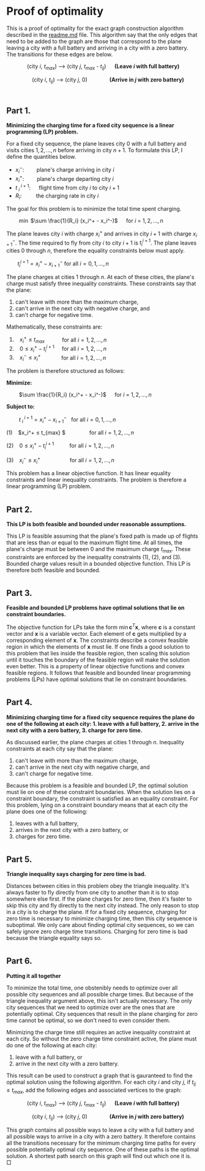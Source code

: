 
# Proof of optimality

This is a proof of optimality for the exact graph construction algorithm described in the [readme.md](readme.md) file.
This algorithm say that the only edges that need to be added to the graph are those that correspond to the plane leaving a city with a full battery and arriving in a city with a zero battery.
The transitions for these edges are below.


&emsp;
&emsp;
&emsp;
(city $i$, $t_{max}$)
--> 
(city $j$, $t_{max}$ - $t_{ij}$)
&emsp;
**(Leave $i$ with full battery)**


&thinsp;
&thinsp;
&emsp;
&emsp;
&emsp;
(city $i$, $t_{ij}$)
--> 
(city $j$, $0$)
&emsp;
&emsp;
&emsp;
**(Arrive in $j$ with zero battery)** &nbsp; &thinsp; &ensp; &emsp;

# 

## Part 1. 
**Minimizing the charging time for a fixed city sequence is a linear programming (LP) problem.**

For a fixed city sequence, the plane leaves city 0 with a full battery and visits cities $1, 2, ..., n$ before arriving in city $n + 1$.
To formulate this LP, I define the quantities below.




- $x_i^-$: 
&emsp; &ensp; 
plane's charge arriving in city $i$
- $x_i^+$: 
&emsp; &nbsp;&nbsp;
plane's charge departing city $i$
- $t_{ ~ i}^{ ~ i+1}$:
&emsp;
flight time from city $i$ to city $i + 1$
- $R_i$: 
&emsp; &nbsp; &nbsp;
the charging rate in city $i$


The goal for this problem is to minimize the total time spent charging.

&ensp; &ensp; &ensp;
$\min$ $\sum \frac{1}{R_i} (x_i^+ - x_i^-)$
&emsp;
for $i$ = $1, 2, ..., n$


The plane leaves city $i$ with charge $x_i^+$ and arrives in city $i + 1$ with charge $x_{i+1}^-$.
The time required to fly from city $i$ to city $i + 1$ is $t_{i}^{i+1}$.
The plane leaves cities $0$ through $n$, therefore the equality constraints below must apply.

&emsp; &ensp;
$t_{ i }^{ i+1 } = x_{ i }^+ - x_{ i+1 }^-$ for all $i = 0, 1, ..., n$


The plane charges at cities $1$ through $n$.
At each of these cities, the plane's charge must satisfy three inequality constraints.
These constraints say that the plane:
1. can't leave with more than the maximum charge,
2. can't arrive in the next city with negative charge, and
3. can't charge for negative time.


Mathematically, these constraints are:
1. &ensp; $x_i^+ ≤ t_{max}$ &emsp; &nbsp; &nbsp; &nbsp; for all $i = 1, 2, ..., n$
2. &ensp; $0 ≤ x_i^+ - t_{i}^{i+1}$ &nbsp; &nbsp; for all $i = 1, 2, ..., n$
3. &ensp; $x_i^- ≤ x_i^{+}$ &emsp;&emsp;&emsp;&nbsp; for all $i = 1, 2, ..., n$

The problem is therefore structured as follows:



**Minimize:**

&ensp; &ensp; &ensp;
$\sum \frac{1}{R_i} (x_i^+ - x_i^-)$
&emsp;
for $i$ = $1, 2, ..., n$

**Subject to:**

&ensp; &ensp; &ensp; $t_{ ~ i}^{ ~ i+1} = x_{i}^+ - x_{i+1}^{-}$ &nbsp; for all $i = 0, 1, ..., n$

(1) &ensp; $x_i^+ ≤ t_{max} $
&emsp; &ensp; &ensp; &ensp; &nbsp;
for all $i = 1, 2, ..., n$

(2) &ensp; $0 ≤ x_i^+ - t_{i}^{i+1}$
&emsp; &ensp; &nbsp;
for all $i = 1, 2, ..., n$

(3) &ensp; $x_i^- ≤ x_i^{+}$
&emsp; &ensp; &ensp; &ensp; &ensp; &ensp;
for all $i = 1, 2, ..., n$


This problem has a linear objective function. 
It has linear equality constraints and linear inequality constraints.
The problem is therefore a linear programming (LP) problem.

#

## Part 2.

**This LP is both feasible and bounded under reasonable assumptions.**

This LP is feasible assuming that the plane's fixed path is made up of flights that are less than or equal to the maximum flight time.
At all times, the plane's charge must be between $0$ and the maximum charge $t_{max}$.
These constraints are enforced by the inequality constraints (1), (2), and (3).
Bounded charge values result in a bounded objective function.
This LP is therefore both feasible and bounded.

#

## Part 3.

**Feasible and bounded LP problems have optimal solutions that lie on constraint boundaries.**

The objective function for LPs take the form $\min \mathbf{c}^T \mathbf{x}$, where $\mathbf{c}$ is a constant vector and $\mathbf{x}$ is a variable vector.
Each element of $\mathbf{c}$ gets multiplied by a corresponding element of $\mathbf{x}$.
The constraints describe a convex feasible region in which the elements of $\mathbf{x}$ must lie.
If one finds a good solution to this problem that lies inside the feasible region, then scaling this solution until it touches the boundary of the feasible region will make the solution even better.
This is a property of linear objective functions and convex feasible regions.
It follows that feasible and bounded linear programming problems (LPs) have optimal solutions that lie on constraint boundaries.

#

## Part 4.

**Minimizing charging time for a fixed city sequence requires the plane do one of the following at each city: 1. leave with a full battery, 2. arrive in the next city with a zero battery, 3. charge for zero time.**

As discussed earlier, the plane charges at cities $1$ through $n$.
Inequality constraints at each city say that the plane:
1. can't leave with more than the maximum charge,
2. can't arrive in the next city with negative charge, and
3. can't charge for negative time.

Because this problem is a feasible and bounded LP, the optimal solution must lie on one of these constraint boundaries.
When the solution lies on a constraint boundary, the constraint is satisfied as an equality constraint.
For this problem, lying on a constraint boundary means that at each city the plane does one of the following:
1. leaves with a full battery, 
2. arrives in the next city with a zero battery, or 
3. charges for zero time.

#

## Part 5. 

**Triangle inequality says charging for zero time is bad.**

Distances between cities in this problem obey the triangle inequality.
It's always faster to fly directly from one city to another than it is to stop somewhere else first.
If the plane charges for zero time, then it's faster to skip this city and fly directly to the next city instead.
The only reason to stop in a city is to charge the plane.
If for a fixed city sequence, charging for zero time is necessary to minimize charging time, then this city sequence is suboptimal.
We only care about finding optimal city sequences, so we can safely ignore zero charge time transitions.
Charging for zero time is bad because the triangle equality says so.

#

## Part 6.
**Putting it all together**

To minimize the total time, one obstenibly needs to optimize over all possible city sequences and all possible charge times.
But because of the triangle inequality argument above, this isn't actually necessary.
The only city sequences that we need to optimize over are the ones that are potentially optimal.
City sequences that result in the plane charging for zero time cannot be optimal, so we don't need to even consider them.


Minimizing the charge time still requires an active inequality constraint at each city.
So without the zero charge time constraint active, the plane must do one of the following at each city:
1. leave with a full battery, or
2. arrive in the next city with a zero battery.

This result can be used to construct a graph that is gauranteed to find the optimal solution using the following algorithm.
For each city $i$ and city $j$, if $t_{ij} ≤ t_{max}$, add the following edges and associated vertices to the graph:




&emsp;
&emsp;
&emsp;
(city $i$, $t_{max}$)
--> 
(city $j$, $t_{max}$ - $t_{ij}$)
&emsp;
**(Leave $i$ with full battery)**


&thinsp;
&thinsp;
&emsp;
&emsp;
&emsp;
(city $i$, $t_{ij}$)
--> 
(city $j$, $0$)
&emsp;
&emsp;
&emsp;
**(Arrive in $j$ with zero battery)**


This graph contains all possible ways to leave a city with a full battery and all possible ways to arrive in a city with a zero battery.
It therefore contains all the transitions necessary for the minimum charging time paths for every possible potentially optimal city sequence.
One of these paths is the optimal solution.
A shortest path search on this graph will find out which one it is. &emsp; $\Box$

#